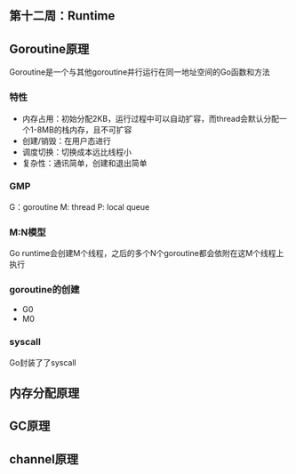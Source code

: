 第十二周：Runtime
---

## Goroutine原理
Goroutine是一个与其他goroutine并行运行在同一地址空间的Go函数和方法

### 特性
- 内存占用：初始分配2KB，运行过程中可以自动扩容，而thread会默认分配一个1-8MB的栈内存，且不可扩容
- 创建/销毁：在用户态进行
- 调度切换：切换成本远比线程小
- 复杂性：通讯简单，创建和退出简单

### GMP
G：goroutine
M: thread
P: local queue 
### M:N模型
Go runtime会创建M个线程，之后的多个N个goroutine都会依附在这M个线程上执行

### goroutine的创建
- G0
- M0

### syscall
Go封装了了syscall

## 内存分配原理
## GC原理
## channel原理